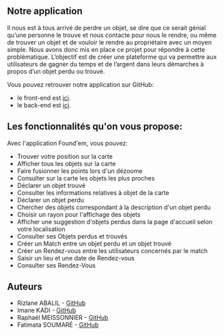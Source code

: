 ## Notre application
Il nous est à tous arrivé de perdre un objet, se dire que ce serait génial qu’une personne le trouve et nous contacte pour nous le rendre, ou même de trouver un objet et de vouloir le rendre au propriétaire avec un moyen simple. 
Nous avons donc mis en place ce projet pour répondre à cette problématique. L’objectif est de créer une plateforme qui va permettre aux utilisateurs de gagner du temps et de l’argent dans leurs démarches à propos d’un objet perdu ou trouvé.

Vous pouvez retrouver notre application sur GitHub: 
* le front-end est [ici](https://github.com/raphaelmeissonnier/Foundem_front_end).
* le back-end est [ici](https://github.com/raphaelmeissonnier/Foundem_back_end).

## Les fonctionnalités qu'on vous propose: 
Avec l'application Found'em, vous pouvez: 
- Trouver votre position sur la carte
- Afficher tous les objets sur la carte
- Faire fusionner les points lors d'un dézoome
- Consulter sur la carte les objets les plus proches
- Déclarer un objet trouvé
- Consulter les informations relatives à objet de la carte
- Déclarer un objet perdu
- Chercher des objets correspondant à la description d'un objet perdu
- Choisir un rayon pour l'affichage des objets
- Afficher une suggestion d'objets perdus dans la page d'accueil selon votre localisation 
- Consulter ses Objets perdus et trouvés
- Créer un Match entre un objet perdu et un objet trouvé
- Créer un Rendez-vous entre les utilisateurs concernés par le match 
- Saisir un lieu et une date de Rendez-vous
- Consulter ses Rendez-Vous


## Auteurs 
* Rizlane ABALIL - [GitHub](https://github.com/RizlaneAbalil)
* Imane KADI - [GitHub](https://github.com/ImnKadi)
* Raphaël MEISSONNIER - [GitHub](https://github.com/meissonnierraphael)
* Fatimata SOUMARÉ - [GitHub](https://github.com/fatilbss)
